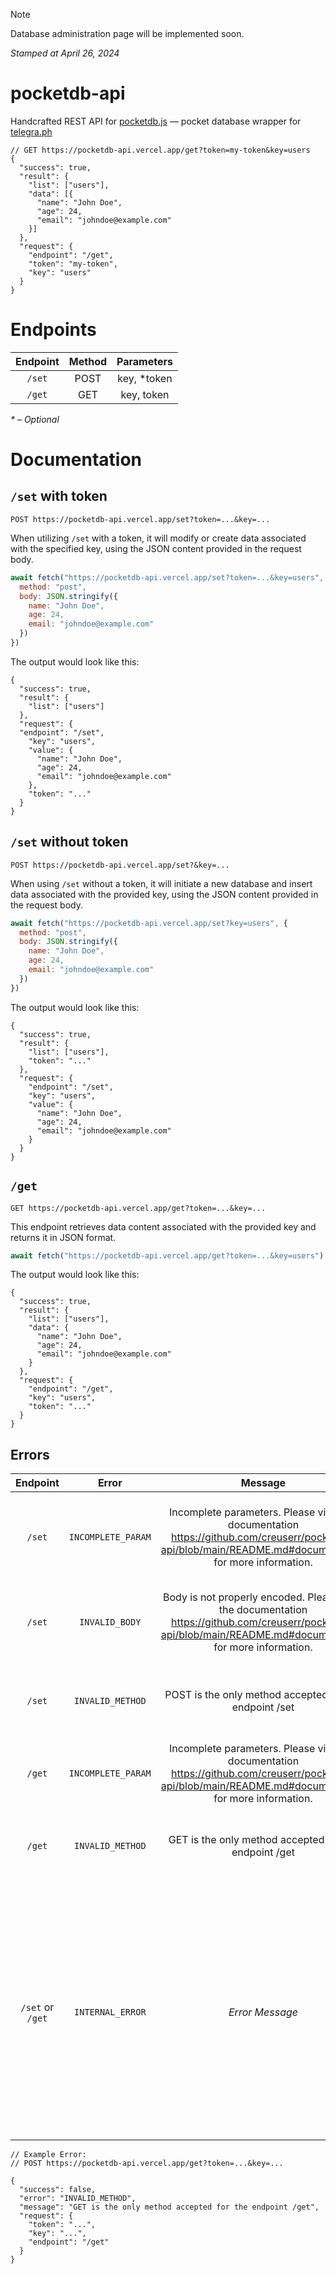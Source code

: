 > [!NOTE]
> Database administration page will be implemented soon.
>
> *Stamped at April 26, 2024*

# pocketdb-api

Handcrafted REST API for [pocketdb.js](https://gist.github.com/creuserr/a6b445c27ff248b3971c0a65bcd89a35) &mdash; pocket database wrapper for [telegra.ph](https://telegra.ph)

```json5
// GET https://pocketdb-api.vercel.app/get?token=my-token&key=users
{
  "success": true,
  "result": {
    "list": ["users"],
    "data": [{
      "name": "John Doe",
      "age": 24,
      "email": "johndoe@example.com"
    }]
  },
  "request": {
    "endpoint": "/get",
    "token": "my-token",
    "key": "users"
  }
}
```

# Endpoints
| Endpoint | Method | Parameters |
|:--------:|:------:|:----------:|
| `/set` | POST | key, &ast;token |
| `/get` | GET | key, token |

*&ast; &ndash; Optional*

# Documentation
## `/set` with token
```
POST https://pocketdb-api.vercel.app/set?token=...&key=...
```

When utilizing `/set` with a token, it will modify or create data associated with the specified key, using the JSON content provided in the request body.

```js
await fetch("https://pocketdb-api.vercel.app/set?token=...&key=users", {
  method: "post",
  body: JSON.stringify({
    name: "John Doe",
    age: 24,
    email: "johndoe@example.com"
  })
})
```

The output would look like this:
```json5
{
  "success": true,
  "result": {
    "list": ["users"]
  },
  "request": {
  "endpoint": "/set",
    "key": "users",
    "value": {
      "name": "John Doe",
      "age": 24,
      "email": "johndoe@example.com"
    },
    "token": "..."
  }
}
```

## `/set` without token
```
POST https://pocketdb-api.vercel.app/set?&key=...
```

When using `/set` without a token, it will initiate a new database and insert data associated with the provided key, using the JSON content provided in the request body.

```js
await fetch("https://pocketdb-api.vercel.app/set?key=users", {
  method: "post",
  body: JSON.stringify({
    name: "John Doe",
    age: 24,
    email: "johndoe@example.com"
  })
})
```

The output would look like this:
```json5
{
  "success": true,
  "result": {
    "list": ["users"],
    "token": "..."
  },
  "request": {
    "endpoint": "/set",
    "key": "users",
    "value": {
      "name": "John Doe",
      "age": 24,
      "email": "johndoe@example.com"
    }
  }
}
```

## `/get`
```
GET https://pocketdb-api.vercel.app/get?token=...&key=...
```

This endpoint retrieves data content associated with the provided key and returns it in JSON format.

```js
await fetch("https://pocketdb-api.vercel.app/get?token=...&key=users")
```

The output would look like this:
```json5
{
  "success": true,
  "result": {
    "list": ["users"],
    "data": {
      "name": "John Doe",
      "age": 24,
      "email": "johndoe@example.com"
    }
  },
  "request": {
    "endpoint": "/get",
    "key": "users",
    "token": "..."
  }
}
```

## Errors

| Endpoint | Error | Message | Cause |
|:--------:|:-----:|:-------:|:-----:|
| `/set` | `INCOMPLETE_PARAM` | Incomplete parameters. Please view the documentation https://github.com/creuserr/pocketdb-api/blob/main/README.md#documentation for more information. | The parameter `key` is required. As well as the body as JSON. |
| `/set` | `INVALID_BODY` | Body is not properly encoded. Please view the documentation https://github.com/creuserr/pocketdb-api/blob/main/README.md#documentation for more information. | Body must be a valid stringified JSON. *String is expected* |
| `/set` | `INVALID_METHOD` | POST is the only method accepted for the endpoint /set | The endpoint `/set` only accepts the `POST` method. |
| `/get` | `INCOMPLETE_PARAM` | Incomplete parameters. Please view the documentation https://github.com/creuserr/pocketdb-api/blob/main/README.md#documentation for more information. | The parameters `key` and `token` are required. |
| `/get` | `INVALID_METHOD` | GET is the only method accepted for the endpoint /get | The endpoint `/get` only accepts the `GET` method. |
| `/set` or `/get` | `INTERNAL_ERROR` | *Error Message* | This error may vary depending on the raised error. Possible causes include invalid JSON, connection failure, database not found (token doesn't exist), or key not found. |

```json5
// Example Error:
// POST https://pocketdb-api.vercel.app/get?token=...&key=...

{
  "success": false,
  "error": "INVALID_METHOD",
  "message": "GET is the only method accepted for the endpoint /get",
  "request": {
    "token": "...",
    "key": "...",
    "endpoint": "/get"
  }
}
```
